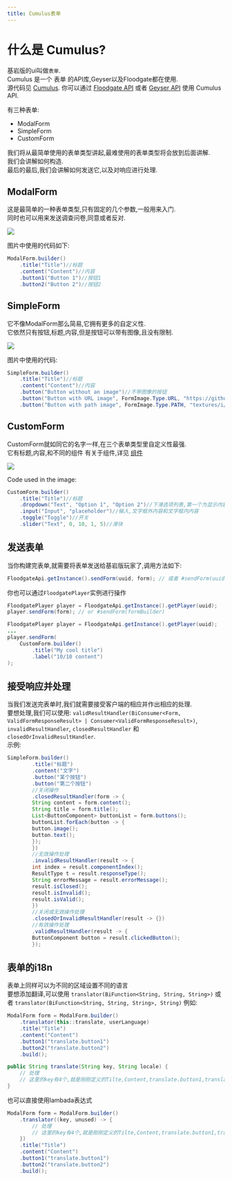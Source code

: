 ```yaml
---
title: Cumulus表单
---
```


# 什么是 Cumulus?

基岩版的ui叫做`表单`.<br>
Cumulus 是一个 表单 的API库,Geyser以及Floodgate都在使用.<br>
源代码见 [Cumulus](https://github.com/GeyserMC/Cumulus). 你可以通过 [Floodgate API](/floodgate/api/) 或者 [Geyser API](/geyser/api) 使用 Cumulus API.

有三种表单:
* ModalForm
* SimpleForm
* CustomForm

我们将从最简单使用的表单类型讲起,最难使用的表单类型将会放到后面讲解.<br>
我们会讲解如何构造.<br>
最后的最后,我们会讲解如何发送它,以及对响应进行处理.<br>

## ModalForm

这是最简单的一种表单类型,只有固定的几个参数,一般用来入门.<br>
同时也可以用来发送调查问卷,同意或者反对.

<img src="{{ '/img/forms/ModalForm.png' | relative_url }}">

图片中使用的代码如下:

```java
ModalForm.builder()
    .title("Title")//标题
    .content("Content")//内容
    .button1("Button 1")//按钮1
    .button2("Button 2")//按钮2
```

## SimpleForm

它不像ModalForm那么简易,它拥有更多的自定义性.<br>
它依然只有按钮,标题,内容,但是按钮可以带有图像,且没有限制.

<img src="{{ '/img/forms/SimpleForm.png' | relative_url }}">

图片中使用的代码:
```java
SimpleForm.builder()
    .title("Title")//标题
    .content("Content")//内容
    .button("Button without an image")//不带图像的按钮
    .button("Button with URL image", FormImage.Type.URL, "https://github.com/GeyserMC.png?size=200")//带图像,为指定网络路径的按钮
    .button("Button with path image", FormImage.Type.PATH, "textures/i/glyph_world_template.png")//带图像,为资源包路径的按钮
```

## CustomForm

CustomForm就如同它的名字一样,在三个表单类型里自定义性最强.<br>
它有标题,内容,和不同的组件
有关于组件,详见 [组件](#组件)

<img src="{{ '/img/forms/CustomForm.png' | relative_url }}">

Code used in the image:

```java
CustomForm.builder()
    .title("Title")//标题
    .dropdown("Text", "Option 1", "Option 2")//下滑选项列表,第一个为显示内容
    .input("Input", "placeholder")//输入,文字框外内容和文字框内内容
    .toggle("Toggle")//开关
    .slider("Text", 0, 10, 1, 5)//滑块
```

## 发送表单

当你构建完表单,就需要将表单发送给基岩版玩家了,调用方法如下:
```java
FloodgateApi.getInstance().sendForm(uuid, form); // 或者 #sendForm(uuid, formBuilder)
```
你也可以通过`FloodgatePlayer`实例进行操作
```java
FloodgatePlayer player = FloodgateApi.getInstance().getPlayer(uuid);
player.sendForm(form); // or #sendForm(formBuilder)
```
```java
FloodgatePlayer player = FloodgateApi.getInstance().getPlayer(uuid);
...
player.sendForm(
    CustomForm.builder()
        .title("My cool title")
        .label("10/10 content")
);
```

## 接受响应并处理

当我们发送完表单时,我们就需要接受客户端的相应并作出相应的处理.<br>
要想处理,我们可以使用: `validResultHandler(BiConsumer<Form, ValidFormResponseResult> | Consumer<ValidFormResponseResult>)`, `invalidResultHandler`, `closedResultHandler` 和 `closedOrInvalidResultHandler`.<br>
示例:
```java
SimpleForm.builder()
        .title("标题")
        .content("文字")
        .button("某个按钮")
        .button("第二个按钮")
        //关闭操作
        .closedResultHandler(form -> {
        String content = form.content();
        String title = form.title();
        List<ButtonComponent> buttonList = form.buttons();
        buttonList.forEach(button -> {
        button.image();
        button.text();
        });
        })
        //无效操作处理
        .invalidResultHandler(result -> {
        int index = result.componentIndex();
        ResultType t = result.responseType();
        String errorMessage = result.errorMessage();
        result.isClosed();
        result.isInvalid();
        result.isValid();
        })
        //关闭或无效操作处理
        .closedOrInvalidResultHandler(result -> {})
        //有效操作处理
        .validResultHandler(result -> {
        ButtonComponent button = result.clickedButton();
        });
```

## 表单的i18n

表单上同样可以为不同的区域设置不同的语言<br>
要想添加翻译,可以使用 `translator(BiFunction<String, String, String>)` 或者 `translator(BiFunction<String, String, String>, String)` 例如:
```java
ModalForm form = ModalForm.builder()
    .translator(this::translate, userLanguage)
    .title("Title")
    .content("Content")
    .button1("translate.button1")
    .button2("translate.button2")
    .build();

public String translate(String key, String locale) {
    // 处理
    // 这里的key有4个,就是刚刚定义的Tilte,Content,translate.button1,translate.button2
}
```
也可以直接使用lambada表达式
```java
ModalForm form = ModalForm.builder()
    .translator((key, unused) -> {
        // 处理
        // 这里的key有4个,就是刚刚定义的Tilte,Content,translate.button1,translate.button2
    })
    .title("Title")
    .content("Content")
    .button1("translate.button1")
    .button2("translate.button2")
    .build();
```

